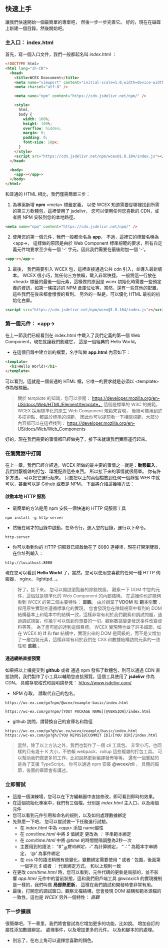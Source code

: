 <!--DESC: {"icon":"sports_score"} -->

## 快速上手

讓我們快速開始一個最簡單的專案吧， 然後一步一步完善它。 好的，現在在磁碟上新建一個目錄，然後開始吧。

### 主入口： index.html

首先，寫一個入口文件，我們一般都起名叫 _index.html_ ：

```html
<!DOCTYPE html>
<html lang="zh-CN">
  <head>
    <title>WCEX Doocument</title>
    <meta name="viewport" content="initial-scale=1.0,width=device-width" />
    <meta charset="utf-8" />

    <meta name="npm" content="https://cdn.jsdelivr.net/npm/" />

    <style>
      html,
      body {
        width: 100%;
        height: 100%;
        overflow: hidden;
        margin: 0;
        padding: 0;
        font-size: 18px;
      }
    </style>
    <script src="https://cdn.jsdelivr.net/npm/wcex@1.8.104/index.js"></script>
  </head>

  <body>
    <app-></app->
  </body>
</html>
```

和普通的 HTML 相比，我們僅需簡單三步：

1. 為專案新增 **npm** \<meta\> 標籤定義， 以使 WCEX 知道需要從哪裡找到所需的第三方軟體包，這裡使用了 jsdelivr， 您可以使用任何您喜歡的 CDN，或者將 NPM 安裝到您的本地路徑。

```html
<meta name="npm" content="https://cdn.jsdelivr.net/npm/" />
```

2. 使用您的第一個元件，我們一般都命名為 **app**， 不過，這裡它的標籤名稱為 \<app-\>， 這樣做的原因是由於 Web Component 標準規範的要求，所有自定義元件均要求至少有一個 '-' 字元，因此我們需要在最後附加一個 '-'。

```html
<app-></app->
```

3. 最後， 我們需要引入 WCEX 包，這裡直接通過公共 cdn 引入，並導入最新版本。 WCEX 很小巧，無任何三方依賴，載入非常快捷， 一般將這一行放在 \<head\> 標籤的最後一個元素，這樣做的原因是 wcex 初始化時需要一些預定義的資訊，如第一條描述的 NPM 倉庫位址等，當然，還有一些其他的配置，這些我們在後來都會慢慢的看到。 另外的一點是，可以優化 HTML 最初的初始化白屏。

```html
<script src="https://cdn.jsdelivr.net/npm/wcex@1.8.104/index.js"></script>
```

### 第一個元件： **\<app-\>**

在上一節我們已經看到在 index.html 中載入了我們定義的第一個 Web Component，現在就讓我們創建它， 這是一個經典的 Hello World。

- 在這個目錄中建立新的檔案，名字叫做 **app.html** 內容如下：

```html
<template>
  <h1>Hello World!</h1>
</template>
```

可以看到，這就是一個普通的 HTML 檔，它唯一的要求就是必須以 \<template\> 作為根標籤。

> 關於 _template_ 的知識，您可以參閱： https://developer.mozilla.org/en-US/docs/Web/HTML/Element/template， 這個是標準的 W3C 的規範，WCEX 採用標準化的原生 Web Component 規範來實現， 後續可能用到許多技術點，都屬於標準的規範， 因此你可以提前看一下相關規範，大部分內容都可以在這裡找到： https://developer.mozilla.org/en-US/docs/Web/Web_Components

好的，現在我們需要的事情都已經做完了，接下來就讓我們實際運行起來。

### 在瀏覽器中打開

在上一章，我們已經介紹過，WCEX 所做的最主要的事情之一就是：**動態載入**， 我們討厭複雜的打包、環境配置這些東西。 所以接下來的事情就很簡單。 你有許多方法。 可以把它運行起來。 只要把以上的兩個檔放到任何一個靜態 WEB 中就可以，甚至可以是 Github 或者是 NPM。 下面將介紹這幾種方法：

#### 啟動本地 HTTP 服務

- 最簡單的方法是用 npm 安裝一個快速的 HTTP 伺服器工具

```shell
npm install -g http-server
```

- 然後在剛才的目錄中啟動，在命令行，進入您的目錄，運行以下命令。

```shell
http-server
```

- 你可以看到你的 HTTP 伺服器已經啟動在了 8080 連接埠，現在打開瀏覽器，在位址列輸入：

```
http://localhost:8080
```

現在您可以看到 **Hello World** 了，當然，您可以使用您喜歡的任何一種 HTTP 伺服器， nginx， lighttpd...。

> 好了，接下來。 您可以開啟瀏覽器的除錯視窗。 觀察一下 DOM 中您的元件，這個就是標準化的 Web Component 的內部結構。 在這裡你也許能夠看到 WCEX 的第二個主要特性： **直觀**。 由於摒棄了**VDOM** 和 **範本引擎** ，採用原生實現並遵循標準化的實現， 您會發現您在除錯視窗中看到的 DOM 結構基本上和範本中的結構一致，這樣非常有利於我們觀察和調試問題，通過調試視窗，你幾乎可以做到你想要的一切，觀察數據變更發送事件改變資料等等。 為了盡可能的達到這個目標。 WCEX 實現時也做了許多細節，如在 WCEX 的 **if** 和 **for** 結構中，實現出來的 DOM 是同級的，而不是又增加了一層包裝元素，這樣非常有利於我們在 CSS 和數據結構訪問元素的一致性和 **直觀** 。

#### 通過網络直接預覽

如果把以上檔提交到 **github** 或者 通過 npm 發佈了軟體包，則可以通過 CDN 直接訪問，我們製作了小工具以輔助您直接預覽，這個工具使用了 **jsdelivr** 作為 CDN。
具體存取格式和說明請參見： https://www.jsdelivr.com/

- NPM 存取， 請取代自己的包名。

```
https://wc-ex.com/go?npm/@wcex/example-basic/index.html

https://wc-ex.com/go?npm/[YOUT PACKAGE NAME][@VERSION]/index.html

```

- github 訪問，請替換自己的倉庫名和路徑

```
https://wc-ex.com/go?gh/wc-ex/wcex/example/basic/index.html
https://wc-ex.com/go?gh/[YOU REPOS]@[COMMIT ID]/[YOU DIR]/index.html
```

> 當然，除了以上方法之外，我們也製作了一個 cli 工具包。 非常小巧，也同樣的只有幾十 K 大小，不依賴 webpack、rollup 這些複雜的打包工具。 可以幫助我們做更多的工作，比如說熱更新編譯發佈等等。 還有一個重點的是為了支援 TypeScript。 你可以通過 npm 安裝 **@wcex/cli** ， 具體的細節，後面的章節會有講述。

### 立即嘗試

<div>
<wcex-doc.com-playground files="['first/index.html','first/app.html','first/com/time.html']"></wcex-doc.com-playground>
</div>

- 這是一個演練場，您可以在下方編輯器中直接修改，即可看到即時的效果。
- 在這個初始化專案中，我們有三個檔，分別是 _index.html_ 主入口，以及兩個元件
- 您可以看到元件引用和命名的規則，以及如何處理數據綁定
- 先熟悉一下吧， 您可以嘗試做一下任務進行試驗。
  - 在 _index.html_ 中為 _\<app\>_ 添加 name屬性 
  - 在 _com/time.html_ 中將 _$_ 值綁定 更改為 _：_ 字串範本綁定 
  - 在 _com/time.html_ 中將 _@time_ 的時間間隔調整為2秒一次 
  - 主要用到的語法： _“$$”_ 是雙向綁定， _“$”_ 為計算綁定， _“：”_ 為範本字串綁定， _'@'_ 為事件綁定
  - 在 css 中的語法稍微有些變化，變數綁定需要使用 _“_ 或者 _'_ 包圍，後面第一個字元 _$_ 或者 _：_ 代表綁定方式， 和以上規則一致
- 在更改 _com/time.html_ 時，您可以看到，元件代碼的更新是局部的，並不影響 _app.html_ 元件中的當前狀態，這和我們用戶端工具 _@wcex/cli_ 的實現機制是一樣的，我們叫做 **局部熱更新**， 這樣在我們調試和開發時會非常有用。
- 最後，打開您的調試窗口，觀察文檔結構，您會發現 DOM 結構和範本源檔的一致性，這也是 _WCEX_ 另外一個特性： *直觀*


### 下一步擴展

很簡單吧，下一章里，我們將會嘗試為它增加更多的功能，比如說。 增加自訂的屬性添加數據綁定。 處理事件，以及增加更多的元件。
以及和腳本的的處理。
- 別忘了，在右上角可以選擇您喜歡的顏色。


